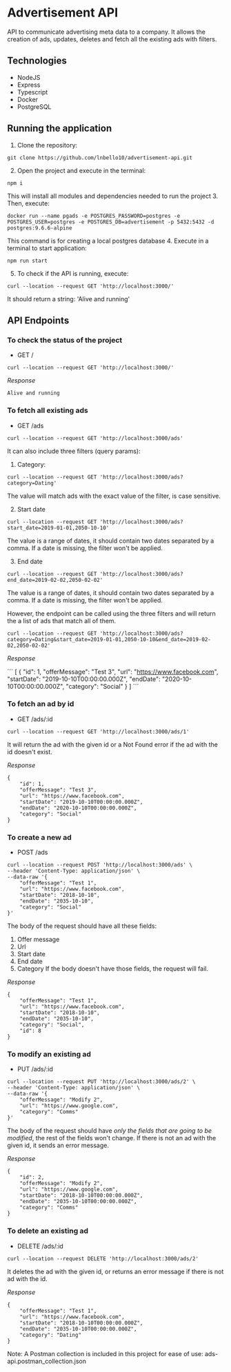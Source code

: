 # Advertisement API

API to communicate advertising meta data to a company. It allows the creation of ads, updates, deletes and fetch all the existing ads with filters.

## Technologies

- NodeJS
- Express
- Typescript
- Docker
- PostgreSQL

## Running the application

1. Clone the repository:
```
git clone https://github.com/lnbello10/advertisement-api.git
```
2. Open the project and execute in the terminal:
```
npm i
```
This will install all modules and dependencies needed to run the project
3. Then, execute:
```
docker run --name pgads -e POSTGRES_PASSWORD=postgres -e POSTGRES_USER=postgres -e POSTGRES_DB=advertisement -p 5432:5432 -d postgres:9.6.6-alpine
```
This command is for creating a local postgres database
4. Execute in a terminal to start application:
```
npm run start
```
5. To check if the API is running, execute:
```
curl --location --request GET 'http://localhost:3000/'
```
It should return a string: 'Alive and running'

## API Endpoints

### To check the status of the project
- GET /
```
curl --location --request GET 'http://localhost:3000/'
```

*Response*

```
Alive and running
```

### To fetch all existing ads
- GET /ads
```
curl --location --request GET 'http://localhost:3000/ads'
```
It can also include three filters (query params):

1. Category:
```
curl --location --request GET 'http://localhost:3000/ads?category=Dating'
```
The value will match ads with the exact value of the filter, is case sensitive.

2. Start date
```
curl --location --request GET 'http://localhost:3000/ads?start_date=2019-01-01,2050-10-10'
```
The value is a range of dates, it should contain two dates separated by a comma. If a date is missing, the filter won't be applied.

3. End date
```
curl --location --request GET 'http://localhost:3000/ads?end_date=2019-02-02,2050-02-02'
```
The value is a range of dates, it should contain two dates separated by a comma. If a date is missing, the filter won't be applied.

However, the endpoint can be called using the three filters and will return the a list of ads that match all of them.
```
curl --location --request GET 'http://localhost:3000/ads?category=Dating&start_date=2019-01-01,2050-10-10&end_date=2019-02-02,2050-02-02'
```

*Response*

´´´
[
    {
        "id": 1,
        "offerMessage": "Test 3",
        "url": "https://www.facebook.com",
        "startDate": "2019-10-10T00:00:00.000Z",
        "endDate": "2020-10-10T00:00:00.000Z",
        "category": "Social"
    }
]
´´´

### To fetch an ad by id
- GET /ads/:id
```
curl --location --request GET 'http://localhost:3000/ads/1'
```
It will return the ad with the given id or a Not Found error if the ad with the id doesn't exist.

*Response*

```
{
    "id": 1,
    "offerMessage": "Test 3",
    "url": "https://www.facebook.com",
    "startDate": "2019-10-10T00:00:00.000Z",
    "endDate": "2020-10-10T00:00:00.000Z",
    "category": "Social"
}
```

### To create a new ad
- POST /ads
```
curl --location --request POST 'http://localhost:3000/ads' \
--header 'Content-Type: application/json' \
--data-raw '{
    "offerMessage": "Test 1",
    "url": "https://www.facebook.com",
    "startDate": "2018-10-10",
    "endDate": "2035-10-10",
    "category": "Social"
}'
```
The body of the request should have all these fields:
1. Offer message
2. Url
3. Start date
4. End date
5. Category
If the body doesn't have those fields, the request will fail.

*Response*

```
{
    "offerMessage": "Test 1",
    "url": "https://www.facebook.com",
    "startDate": "2018-10-10",
    "endDate": "2035-10-10",
    "category": "Social",
    "id": 8
}
```

### To modify an existing ad
- PUT /ads/:id
```
curl --location --request PUT 'http://localhost:3000/ads/2' \
--header 'Content-Type: application/json' \
--data-raw '{
    "offerMessage": "Modify 2",
    "url": "https://www.google.com",
    "category": "Comms"
}'
```
The body of the request should have *only the fields that are going to be modified*, the rest of the fields won't change.
If there is not an ad with the given id, it sends an error message.

*Response*

```
{
    "id": 2,
    "offerMessage": "Modify 2",
    "url": "https://www.google.com",
    "startDate": "2018-10-10T00:00:00.000Z",
    "endDate": "2035-10-10T00:00:00.000Z",
    "category": "Comms"
}
```

### To delete an existing ad
- DELETE /ads/:id
```
curl --location --request DELETE 'http://localhost:3000/ads/2'
```
It deletes the ad with the given id, or returns an error message if there is not ad with the id.

*Response*
```
{
    "offerMessage": "Test 1",
    "url": "https://www.facebook.com",
    "startDate": "2018-10-10T00:00:00.000Z",
    "endDate": "2035-10-10T00:00:00.000Z",
    "category": "Dating"
}
```

Note: A Postman collection is included in this project for ease of use: ads-api.postman_collection.json